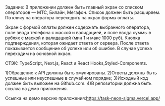 
Задание:
В приложении должен быть главный экран со списком операторов — МТС, Билайн,
Мегафон. Список должен быть расширяем. По клику на оператора переходить
на экран формы оплаты.

Экран с формой оплаты должен содержать выбранного оператора, поле ввода
телефона с маской и валидацией, и поле ввода суммы в рублях с маской
и валидацией (мин 1 и макс 1000 руб). Кнопка подтверждения, которая ожидает
ответа от сервера. После ответа показывается сообщение об успехе
или об ошибке. В случае успеха переходим на основной экран.


СТЭК: TypeScript, Next.js, React и React Hooks,Styled-Components.

1)Обращение к API должны быть эмулированы. 
2)Ответы должны быть успешные или неуспешные в случайном порядке;
3)Исходный код должен быть выложен на Github.com.
4)В репозитории должна быть ссылка на демо приложения.


Ссылка на демо версию приложения:https://task-neon-sigma.vercel.app/
